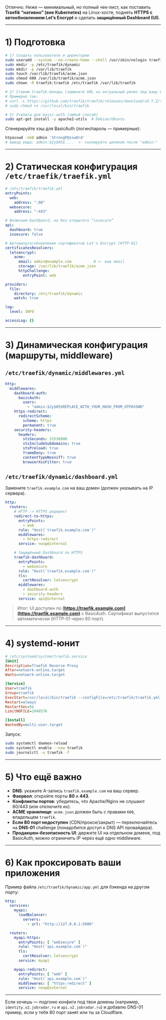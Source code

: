 Отлично. Ниже — минимальный, но полный чек-лист, как поставить **Traefik “нативно” (вне Kubernetes)** на Linux-хосте, поднять **HTTPS с автообновлением Let’s Encrypt** и сделать **защищённый Dashboard (UI)**.

---

# 1) Подготовка

```bash
# 1) Создать пользователя и директории
sudo useradd --system --no-create-home --shell /usr/sbin/nologin traefik || true
sudo mkdir -p /etc/traefik/dynamic
sudo mkdir -p /var/lib/traefik
sudo touch /var/lib/traefik/acme.json
sudo chmod 600 /var/lib/traefik/acme.json
sudo chown -R traefik:traefik /etc/traefik /var/lib/traefik

# 2) Ставим traefik-бинарь (замените URL на актуальный релиз под вашу ОС/арх)
# Примерно так:
# curl -L https://github.com/traefik/traefik/releases/download/vX.Y.Z/traefik_vX.Y.Z_linux_amd64.tar.gz | sudo tar -xz -C /usr/local/bin traefik
# sudo chmod +x /usr/local/bin/traefik

# 3) Утилита для basic-auth (любой способ)
sudo apt-get install -y apache2-utils  # Debian/Ubuntu
```

Сгенерируйте хэш для BasicAuth (логин/пароль — примерные):

```bash
htpasswd -nbB admin 'StrongP@ssw0rd'
# вывод вида: admin:$2y$05$....  <- скопируйте целиком после "admin:"
```

---

# 2) Статическая конфигурация `/etc/traefik/traefik.yml`

```yaml
# /etc/traefik/traefik.yml
entryPoints:
  web:
    address: ":80"
  websecure:
    address: ":443"

# Включаем Dashboard, но без открытого “insecure”
api:
  dashboard: true
  insecure: false

# Автовыпуск/обновление сертификатов Let's Encrypt (HTTP-01)
certificatesResolvers:
  letsencrypt:
    acme:
      email: admin@example.com          # <- ваш email
      storage: /var/lib/traefik/acme.json
      httpChallenge:
        entryPoint: web

providers:
  file:
    directory: /etc/traefik/dynamic
    watch: true

log:
  level: INFO

accessLog: {}
```

---

# 3) Динамическая конфигурация (маршруты, middleware)

## `/etc/traefik/dynamic/middlewares.yml`

```yaml
http:
  middlewares:
    dashboard-auth:
      basicAuth:
        users:
          - "admin:$2y$05$REPLACE_WITH_YOUR_HASH_FROM_HTPASSWD"
    https-redirect:
      redirectScheme:
        scheme: https
        permanent: true
    security-headers:
      headers:
        stsSeconds: 31536000
        stsIncludeSubdomains: true
        stsPreload: true
        frameDeny: true
        contentTypeNosniff: true
        browserXssFilter: true
```

## `/etc/traefik/dynamic/dashboard.yml`

Замените `traefik.example.com` на ваш домен (должен указывать на IP сервера).

```yaml
http:
  routers:
    # HTTP -> HTTPS редирект
    redirect-to-https:
      entryPoints:
        - web
      rule: "Host(`traefik.example.com`)"
      middlewares:
        - https-redirect
      service: noop@internal

    # Защищённый Dashboard по HTTPS
    traefik-dashboard:
      entryPoints:
        - websecure
      rule: "Host(`traefik.example.com`)"
      tls:
        certResolver: letsencrypt
      middlewares:
        - dashboard-auth
        - security-headers
      service: api@internal
```

> Итог: UI доступен по **[https://traefik.example.com](https://traefik.example.com)** с BasicAuth. Сертификат выпустится автоматически (HTTP-01 через 80 порт).

---

# 4) systemd-юнит

```ini
# /etc/systemd/system/traefik.service
[Unit]
Description=Traefik Reverse Proxy
After=network-online.target
Wants=network-online.target

[Service]
User=traefik
Group=traefik
ExecStart=/usr/local/bin/traefik --configFile=/etc/traefik/traefik.yml
Restart=always
RestartSec=5s
LimitNOFILE=1048576

[Install]
WantedBy=multi-user.target
```

Запуск:

```bash
sudo systemctl daemon-reload
sudo systemctl enable --now traefik
sudo journalctl -u traefik -f
```

---

# 5) Что ещё важно

* **DNS**: укажите A-запись `traefik.example.com` на ваш сервер.
* **Фаервол**: откройте порты **80** и **443**.
* **Конфликты портов**: убедитесь, что Apache/Nginx не слушают 80/443 (или отключите их).
* **ACME хранилище**: `acme.json` должен быть с правами `600`, владельцем `traefik`.
* **Если 80 порт недоступен** (CDN/прокси/закрыт) — переключайтесь на **DNS-01** challenge (понадобится доступ к DNS API провайдера).
* **Продакшен-безопасность UI**: держите UI на отдельном домене, под BasicAuth, можно ограничить IP через ещё одно middleware.

---

# 6) Как проксировать ваши приложения

Пример файла `/etc/traefik/dynamic/app.yml` для бэкенда на другом порту:

```yaml
http:
  services:
    myapi:
      loadBalancer:
        servers:
          - url: "http://127.0.0.1:5000"

  routers:
    myapi-https:
      entryPoints: [ "websecure" ]
      rule: "Host(`api.example.com`)"
      tls:
        certResolver: letsencrypt
      service: myapi

    myapi-redirect:
      entryPoints: [ "web" ]
      rule: "Host(`api.example.com`)"
      middlewares: [ "https-redirect" ]
      service: noop@internal
```

---

Если хочешь — подгоню конфиги под твои домены (например, `identity.v2.jobradar.ru` и `api.v2.jobradar.ru`) и добавлю DNS-01 пример, если у тебя 80 порт занят или ты за Cloudflare.
